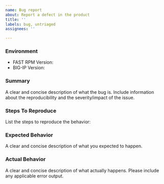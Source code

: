```yaml
---
name: Bug report
about: Report a defect in the product
title: ''
labels: bug, untriaged
assignees: ''

---
```


<!--
Github Issues are consistently monitored by F5 staff, but should be considered
as best effort only 

When filing an issue please check to see if an issue already exists that matches yours
-->

### Environment
 * FAST RPM Version:
 * BIG-IP Version:

### Summary
A clear and concise description of what the bug is.
Include information about the reproducibility and the severity/impact of the issue.

### Steps To Reproduce
List the steps to reproduce the behavior:


### Expected Behavior
A clear and concise description of what you expected to happen.

### Actual Behavior
A clear and concise description of what actually happens.
Please include any applicable error output.

